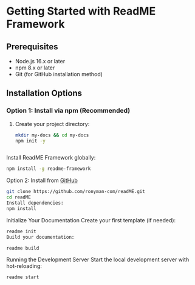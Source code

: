 # Getting Started with ReadME Framework

## Prerequisites

- Node.js 16.x or later
- npm 8.x or later
- Git (for GitHub installation method)

## Installation Options

### Option 1: Install via npm (Recommended)

1. Create your project directory:
   ```bash
   mkdir my-docs && cd my-docs
   npm init -y



Install ReadME Framework globally:

```bash
npm install -g readme-framework
```


Option 2: Install from [GitHub](https://github.com/ronyman-com/readME)


```bash
git clone https://github.com/ronyman-com/readME.git
cd readME
Install dependencies:
npm install
```

Initialize Your Documentation
Create your first template (if needed):

```bash
readme init
Build your documentation:
```



```bash
readme build
```
Running the Development Server
Start the local development server with hot-reloading:
```bash
readme start